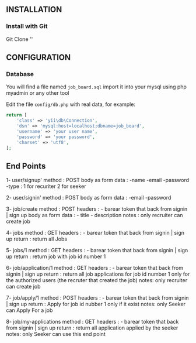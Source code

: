 
INSTALLATION
------------


### Install with Git

Git Clone ''


CONFIGURATION
-------------

### Database

You will find a file named `job_board.sql`
import it into your mysql using php myadmin or any other tool 


Edit the file `config/db.php` with real data, for example:

```php
return [
    'class' => 'yii\db\Connection',
    'dsn' => 'mysql:host=localhost;dbname=job_board',
    'username' => 'your user name',
    'password' => 'your password',
    'charset' => 'utf8',
];
```

End Points
-------

1- user/signup'
    method : POST
    body as form data :
        -name
        -email
        -password
        -type : 1 for recuriter 2 for seeker

2- user/signin'
    method : POST
    body as form data :
        -email
        -password
        
3- job/create
    method : POST
    headers : 
        - barear token that back from signin | sign up 
    body as form data : 
        - title 
        - description
    notes : 
        only recruiter can create job

 4- jobs
     method : GET
     headers : 
        - barear token that back from signin | sign up
     return :
      return all Jobs 

 5- jobs/1
     method : GET
     headers : 
        - barear token that back from signin | sign up
     return :
      return job with job id number 1

 6- job/application/1
     method : GET
     headers : 
        - barear token that back from signin | sign up
     return :
      return all job applications for job id number 1 only for the authorized users (the recruter that created the job)
     notes:
        only recruiter can create job
        
  7- job/apply/1
     method : POST
     headers : 
        - barear token that back from signin | sign up
     return :
      Apply for job id nubber 1 only if it exist 
     notes:
        only Seeker can Apply For a job

  8- job/my-applications 
      method : GET
       headers : 
        - barear token that back from signin | sign up
       return :
           return all application applied by the seeker 
     notes:
        only Seeker can use this end point

